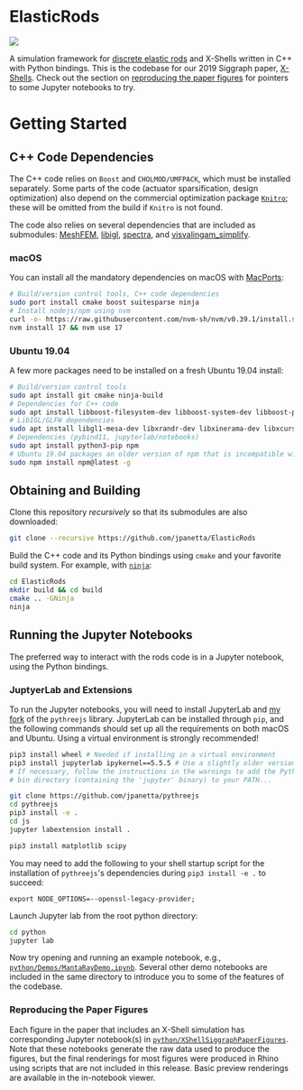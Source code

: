 # ElasticRods
![](https://lgg.epfl.ch/publications/2019/XShells/project_teaser.png)

A simulation framework for [discrete elastic rods](http://www.cs.columbia.edu/cg/threads/) and X-Shells written in C++ with Python bindings.
This is the codebase for our 2019 Siggraph paper, [X-Shells](http://julianpanetta.com/publication/xshells/).
Check out the section on [reproducing the paper
figures](#reproducing-the-paper-figures) for pointers to some Jupyter notebooks to
try.

# Getting Started
## C++ Code Dependencies

The C++ code relies on `Boost` and `CHOLMOD/UMFPACK`, which must be installed
separately. Some parts of the code (actuator sparsification, design
optimization) also depend on the commercial optimization package
[`Knitro`](https://www.artelys.com/solvers/knitro/); these will be omitted from
the build if `Knitro` is not found.

The code also relies on several dependencies that are included as submodules:
[MeshFEM](https://github.com/MeshFEM/MeshFEM),
[libigl](https://github.com/libigl/libigl),
[spectra](https://github.com/yixuan/spectra), and 
[visvalingam_simplify](https://github.com/shortsleeves/visvalingam_simplify).

### macOS
You can install all the mandatory dependencies on macOS with [MacPorts](https://www.macports.org):

```bash
# Build/version control tools, C++ code dependencies
sudo port install cmake boost suitesparse ninja
# Install nodejs/npm using nvm
curl -o- https://raw.githubusercontent.com/nvm-sh/nvm/v0.39.1/install.sh | bash
nvm install 17 && nvm use 17
```

### Ubuntu 19.04
A few more packages need to be installed on a fresh Ubuntu 19.04 install:
```bash
# Build/version control tools
sudo apt install git cmake ninja-build
# Dependencies for C++ code
sudo apt install libboost-filesystem-dev libboost-system-dev libboost-program-options-dev libsuitesparse-dev
# LibIGL/GLFW dependencies
sudo apt install libgl1-mesa-dev libxrandr-dev libxinerama-dev libxcursor-dev libxi-dev
# Dependencies (pybind11, jupyterlab/notebooks)
sudo apt install python3-pip npm
# Ubuntu 19.04 packages an older version of npm that is incompatible with its nodejs version...
sudo npm install npm@latest -g
```

## Obtaining and Building

Clone this repository *recursively* so that its submodules are also downloaded:

```bash
git clone --recursive https://github.com/jpanetta/ElasticRods
```

Build the C++ code and its Python bindings using `cmake` and your favorite
build system. For example, with [`ninja`](https://ninja-build.org):

```bash
cd ElasticRods
mkdir build && cd build
cmake .. -GNinja
ninja
```

## Running the Jupyter Notebooks

The preferred way to interact with the rods code is in a Jupyter notebook,
using the Python bindings.

### JuptyerLab and Extensions
To run the Jupyter notebooks, you will need to install JupyterLab and
[my fork](https://github.com/jpanetta/pythreejs) of the `pythreejs` library.
JupyterLab can be installed through `pip`, and the following commands should
set up all the requirements on both macOS and Ubuntu. Using a virtual environment
is strongly recommended!

```bash
pip3 install wheel # Needed if installing in a virtual environment
pip3 install jupyterlab ipykernel==5.5.5 # Use a slightly older version of ipykernel to avoid cluttering notebook with stdout content.
# If necessary, follow the instructions in the warnings to add the Python user
# bin directory (containing the 'jupyter' binary) to your PATH...

git clone https://github.com/jpanetta/pythreejs
cd pythreejs
pip3 install -e .
cd js
jupyter labextension install .

pip3 install matplotlib scipy
```

You may need to add the following to your shell startup script for the installation of `pythreejs`'s dependencies during `pip3 install -e .` to succeed:
```
export NODE_OPTIONS=--openssl-legacy-provider;
```

Launch Jupyter lab from the root python directory:
```bash
cd python
jupyter lab
```

Now try opening and running an example notebook, e.g.,
[`python/Demos/MantaRayDemo.ipynb`](https://github.com/jpanetta/ElasticRods/blob/master/python/Demos/MantaRayDemo.ipynb).
Several other demo notebooks are included in the same directory to introduce
you to some of the features of the codebase.

### Reproducing the Paper Figures
Each figure in the paper that includes an X-Shell simulation has corresponding Jupyter notebook(s) in
[`python/XShellSiggraphPaperFigures`](https://github.com/jpanetta/ElasticRods/tree/master/python/XShellSiggraphPaperFigures).
Note that these notebooks generate the raw data used to produce the figures, but
the final renderings for most figures were produced in Rhino using scripts that
are not included in this release. Basic preview renderings are available in the
in-notebook viewer.
